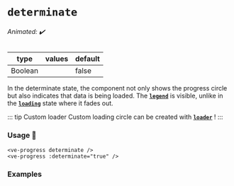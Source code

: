 # `determinate`

###### Animated: ✔️

| type    | values | default |
|---------|--------|---------|
| Boolean |        | false   |

In the determinate state, the component not only shows the progress circle but also indicates that data is being loaded.
The **[`legend`](legend.md)** is visible, unlike in the **[`loading`](loading.md)** state where it fades out.


::: tip Custom loader
Custom loading circle can be created with **[`loader`](loader.md)** !
:::

### Usage 📜

```vue
<ve-progress determinate />
<ve-progress :determinate="true" />
```

### Examples

<script setup>
  import DeterminateBasic from "../../.vitepress/theme/Guide/Determinate/DeterminateBasic.vue";
</script>

<p>

<DeterminateBasic>
<template #code="{ determinate, progress }">

```js-vue
<template>
  <ve-progress :determinate="{{ determinate }}" :progress="{{ progress }}"/>
</template>
```

</template>
</DeterminateBasic>

</p>
